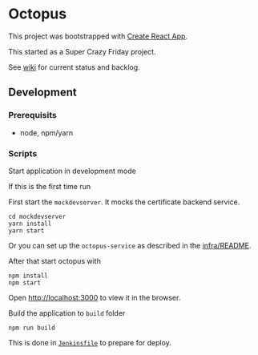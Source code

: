# Octopus
This project was bootstrapped with [Create React App](https://github.com/facebook/create-react-app).

This started as a Super Crazy Friday project.

See [wiki](https://github.com/abilia/octopus/wiki) for current status and backlog.

## Development

### Prerequisits
* node, npm/yarn

### Scripts
Start application in development mode

If this is the first time run

First start the `mockdevserver`. It mocks the certificate backend service.
```
cd mockdevserver
yarn install
yarn start
```

Or you can set up the `octopus-service` as described in the [infra/README](https://github.com/abilia/octopus/infra/README.md).

After that start octopus with

```
npm install
npm start
```

Open [http://localhost:3000](http://localhost:3000) to view it in the browser.

Build the application to `build` folder

```
npm run build
```
This is done in [`Jenkinsfile`](https://github.com/abilia/octopus/blob/master/Jenkinsfile) to prepare for deploy.

